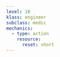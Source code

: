 ```yaml
---
level: 10
klass: engineer
subclass: medic
mechanics:
  - type: action
    resource:
      reset: short
---
```

